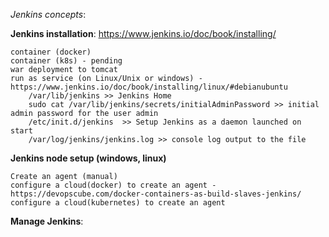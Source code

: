 *Jenkins concepts*:

**Jenkins installation**: https://www.jenkins.io/doc/book/installing/

	container (docker)
	container (k8s) - pending
	war deployment to tomcat
	run as service (on Linux/Unix or windows) - https://www.jenkins.io/doc/book/installing/linux/#debianubuntu
		/var/lib/jenkins >> Jenkins Home
		sudo cat /var/lib/jenkins/secrets/initialAdminPassword >> initial admin password for the user admin
		/etc/init.d/jenkins  >> Setup Jenkins as a daemon launched on start
		/var/log/jenkins/jenkins.log >> console log output to the file
		
		

**Jenkins node setup (windows, linux)**

	Create an agent (manual)
	configure a cloud(docker) to create an agent - https://devopscube.com/docker-containers-as-build-slaves-jenkins/
	configure a cloud(kubernetes) to create an agent

**Manage Jenkins**:
